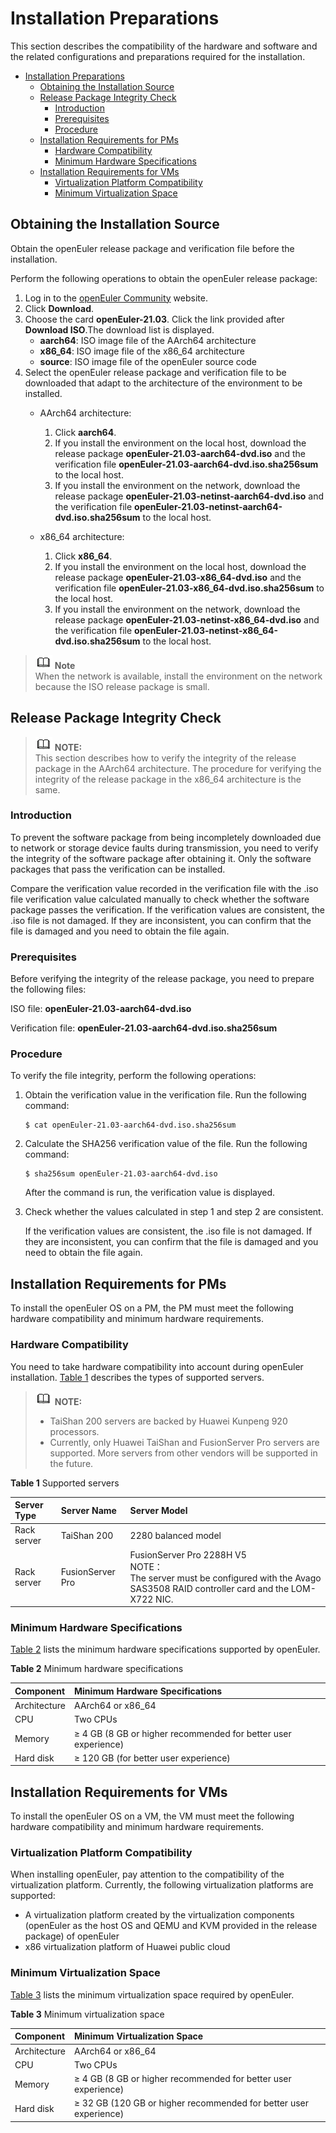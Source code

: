 # Installation Preparations

This section describes the compatibility of the hardware and software and the related configurations and preparations required for the installation.

<!-- TOC -->

- [Installation Preparations](#installation-preparations)
    - [Obtaining the Installation Source](#obtaining-the-installation-source)
    - [Release Package Integrity Check](#release-package-integrity-check)
        - [Introduction](#introduction)
        - [Prerequisites](#prerequisites)
        - [Procedure](#procedure)
    - [Installation Requirements for PMs](#installation-requirements-for-pms)
        - [Hardware Compatibility](#hardware-compatibility)
        - [Minimum Hardware Specifications](#minimum-hardware-specifications)
    - [Installation Requirements for VMs](#installation-requirements-for-vms)
        - [Virtualization Platform Compatibility](#virtualization-platform-compatibility)
        - [Minimum Virtualization Space](#minimum-virtualization-space)

<!-- /TOC -->

## Obtaining the Installation Source

Obtain the openEuler release package and verification file before the installation.

Perform the following operations to obtain the openEuler release package:

1.  Log in to the  [openEuler Community](https://openeuler.org/zh/)  website.
2.  Click  **Download**. 
3.  Choose the card **openEuler-21.03**. Click the link provided after  **Download ISO**.The download list is displayed.
    -   **aarch64**: ISO image file of the AArch64 architecture
    -   **x86\_64**: ISO image file of the x86\_64 architecture
    -   **source**: ISO image file of the openEuler source code
4.  Select the openEuler release package and verification file to be downloaded that adapt to the architecture of the environment to be installed.
    -   AArch64 architecture:
        1.  Click **aarch64**.
        2.  If you install the environment on the local host, download the release package **openEuler-21.03-aarch64-dvd.iso** and the verification file **openEuler-21.03-aarch64-dvd.iso.sha256sum** to the local host.
        3.  If you install the environment on the network, download the release package **openEuler-21.03-netinst-aarch64-dvd.iso** and the verification file **openEuler-21.03-netinst-aarch64-dvd.iso.sha256sum** to the local host.

    -   x86_64 architecture:
        1.  Click **x86_64**.
		2.  If you install the environment on the local host, download the release package **openEuler-21.03-x86_64-dvd.iso** and the verification file **openEuler-21.03-x86_64-dvd.iso.sha256sum** to the local host.
        3.  If you install the environment on the network, download the release package **openEuler-21.03-netinst-x86_64-dvd.iso** and the verification file **openEuler-21.03-netinst-x86_64-dvd.iso.sha256sum** to the local host.

>![](./public_sys-resources/icon-note.gif) **Note**   
> When the network is available, install the environment on the network because the ISO release package is small.

## Release Package Integrity Check

>![](./public_sys-resources/icon-note.gif) **NOTE:**   
>This section describes how to verify the integrity of the release package in the AArch64 architecture. The procedure for verifying the integrity of the release package in the x86\_64 architecture is the same.  

### Introduction

To prevent the software package from being incompletely downloaded due to network or storage device faults during transmission, you need to verify the integrity of the software package after obtaining it. Only the software packages that pass the verification can be installed.

Compare the verification value recorded in the verification file with the .iso file verification value calculated manually to check whether the software package passes the verification. If the verification values are consistent, the .iso file is not damaged. If they are inconsistent, you can confirm that the file is damaged and you need to obtain the file again.

### Prerequisites

Before verifying the integrity of the release package, you need to prepare the following files:

ISO file:  **openEuler-21.03-aarch64-dvd.iso**

Verification file:  **openEuler-21.03-aarch64-dvd.iso.sha256sum**

### Procedure

To verify the file integrity, perform the following operations:

1.  Obtain the verification value in the verification file. Run the following command:

    ```
    $ cat openEuler-21.03-aarch64-dvd.iso.sha256sum 
    ```

2.  Calculate the SHA256 verification value of the file. Run the following command:

    ```
    $ sha256sum openEuler-21.03-aarch64-dvd.iso
    ```

    After the command is run, the verification value is displayed.

3.  Check whether the values calculated in step 1 and step 2 are consistent.

    If the verification values are consistent, the .iso file is not damaged. If they are inconsistent, you can confirm that the file is damaged and you need to obtain the file again.

## Installation Requirements for PMs

To install the openEuler OS on a PM, the PM must meet the following hardware compatibility and minimum hardware requirements.

### Hardware Compatibility

You need to take hardware compatibility into account during openEuler installation.  [Table 1](#table14948632047)  describes the types of supported servers.

>![](./public_sys-resources/icon-note.gif) **NOTE:**   
>
>-   TaiShan 200 servers are backed by Huawei Kunpeng 920 processors.  
>-   Currently, only Huawei TaiShan and FusionServer Pro servers are supported. More servers from other vendors will be supported in the future.  

**Table  1**  Supported servers<a name="table14948632047"></a>

|  Server Type   | Server Name  | Server Model  |
| :----  | :----  | :----  |
| Rack server | TaiShan 200 | 2280 balanced model |
| Rack server  | FusionServer Pro | FusionServer Pro 2288H V5<br>NOTE：<br>The server must be configured with the Avago SAS3508 RAID controller card and the LOM-X722 NIC.|

### Minimum Hardware Specifications

[Table 2](#tff48b99c9bf24b84bb602c53229e2541)  lists the minimum hardware specifications supported by openEuler.

**Table  2**  Minimum hardware specifications<a name="tff48b99c9bf24b84bb602c53229e2541"></a>

|  Component   | Minimum Hardware Specifications  |
|  :----  | :----  |
| Architecture  | AArch64 or x86_64 |
| CPU  | Two CPUs |
| Memory  | ≥ 4 GB (8 GB or higher recommended for better user experience) |
| Hard disk  | ≥ 120 GB (for better user experience) |

## Installation Requirements for VMs

To install the openEuler OS on a VM, the VM must meet the following hardware compatibility and minimum hardware requirements.

### Virtualization Platform Compatibility

When installing openEuler, pay attention to the compatibility of the virtualization platform. Currently, the following virtualization platforms are supported:

-   A virtualization platform created by the virtualization components \(openEuler as the host OS and QEMU and KVM provided in the release package\) of openEuler
-   x86 virtualization platform of Huawei public cloud

### Minimum Virtualization Space

[Table 3](#tff48b99c9bf24b84bb602c53229e2541)  lists the minimum virtualization space required by openEuler.

**Table  3**  Minimum virtualization space<a name="tff48b99c9bf24b84bb602c53229e2541"></a>

|  Component   | Minimum Virtualization Space  |
|  :----  | :----  |
| Architecture  | AArch64 or x86_64 |
| CPU  | Two CPUs|
| Memory  | ≥ 4 GB (8 GB or higher recommended for better user experience) |
| Hard disk  | ≥ 32 GB (120 GB or higher recommended for better user experience) |





















